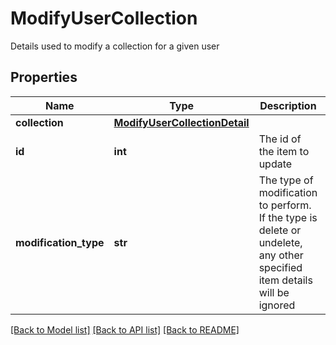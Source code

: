 # ModifyUserCollection

Details used to modify a collection for a given user

## Properties
Name | Type | Description | Notes
------------ | ------------- | ------------- | -------------
**collection** | [**ModifyUserCollectionDetail**](ModifyUserCollectionDetail.md) |  | 
**id** | **int** | The id of the item to update | 
**modification_type** | **str** | The type of modification to perform.  If the type is delete or undelete, any other specified item details will be ignored | 

[[Back to Model list]](../README.md#documentation-for-models) [[Back to API list]](../README.md#documentation-for-api-endpoints) [[Back to README]](../README.md)


